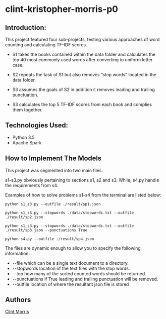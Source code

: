 # clint-kristopher-morris-p0

Introduction:
-----------------
This project featured four sub-projects, testing various approaches of word counting and calculating TF-IDF scores.

* S1 takes the books contained within the data folder and calculates the top 40 most commonly used words after converting to uniform letter case.

* S2 repeats the task of S1 but also removes “stop words” located in the data folder.

* S3 assumes the goals of S2 in addition it removes leading and trailing punctuation.

* S3 calculates the top 5 TF-IDF scores from each book and complies them together.

Technologies Used:
-----------------
- Python 3.5
- Apache Spark

How to Implement The Models
------------------

This project was segmented into two main files:

s1-s3.py obviously pertaining to sections s1, s2 and s3. While, s4.py handle the requirements from s4.

Examples of how to solve problems s1-s4  from the terminal are listed below:

```
python s1_s3.py --outfile ./result/sp1.json

python s1_s3.py --stopwords ./data/stopwords.txt --outfile ./result/sp2.json

python s1_s3.py --stopwords ./data/stopwords.txt --outfile ./result/sp3.json --punctuations True

python s4.py --outfile ./result/sp4.json
```

The files are dynamic enough to allow you to specify the following information:

*  --file which can be a single text document to a directory.
* --stopwords location of the text files with the stop words.
* --top how many of the sorted counted words should be returned.
* --punctuations if True leading and trailing  punctuation will be removed.
* --outfile location of where the resultant json file is stored

Authors
--------------

  [Clint Morris](https://github.com/clint-kristopher-morris)


